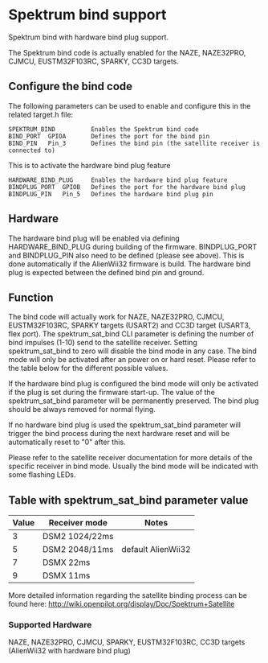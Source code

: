 # Spektrum bind support

Spektrum bind with hardware bind plug support.
 
The Spektrum bind code is actually enabled for the NAZE, NAZE32PRO, CJMCU, EUSTM32F103RC, SPARKY, CC3D targets.

## Configure the bind code

The following parameters can be used to enable and configure this in the related target.h file:

    SPEKTRUM_BIND          Enables the Spektrum bind code
    BIND_PORT  GPIOA       Defines the port for the bind pin
    BIND_PIN   Pin_3       Defines the bind pin (the satellite receiver is connected to)

This is to activate the hardware bind plug feature

    HARDWARE_BIND_PLUG     Enables the hardware bind plug feature
    BINDPLUG_PORT  GPIOB   Defines the port for the hardware bind plug
    BINDPLUG_PIN   Pin_5   Defines the hardware bind plug pin

## Hardware

The hardware bind plug will be enabled via defining HARDWARE_BIND_PLUG during building of the firmware. BINDPLUG_PORT and BINDPLUG_PIN also need to be defined (please see above). This is done automatically if the AlienWii32 firmware is build. The hardware bind plug is expected between the defined bind pin and ground. 

## Function

The bind code will actually work for NAZE, NAZE32PRO, CJMCU, EUSTM32F103RC, SPARKY targets (USART2) and CC3D target (USART3, flex port). The spektrum_sat_bind CLI parameter is defining the number of bind impulses (1-10) send to the satellite receiver. Setting spektrum_sat_bind to zero will disable the bind mode in any case. The bind mode will only be activated after an power on or hard reset. Please refer to the table below for the different possible values.

If the hardware bind plug is configured the bind mode will only be activated if the plug is set during the firmware start-up. The value of the spektrum_sat_bind parameter will be permanently preserved. The bind plug should be always removed for normal flying.

If no hardware bind plug is used the spektrum_sat_bind parameter will trigger the bind process during the next hardware reset and will be automatically reset to "0" after this.

Please refer to the satellite receiver documentation for more details of the specific receiver in bind mode. Usually the bind mode will be indicated with some flashing LEDs.

## Table with spektrum_sat_bind parameter value

| Value | Receiver mode  | Notes              |
| ----- | ---------------| -------------------|
| 3     | DSM2 1024/22ms |                    |
| 5     | DSM2 2048/11ms | default AlienWii32 |
| 7     | DSMX 22ms      |                    |
| 9     | DSMX 11ms      |                    |

More detailed information regarding the satellite binding process can be found here:
http://wiki.openpilot.org/display/Doc/Spektrum+Satellite

### Supported Hardware

NAZE, NAZE32PRO, CJMCU, SPARKY, EUSTM32F103RC, CC3D targets (AlienWii32 with hardware bind plug)
